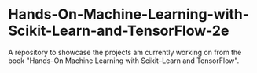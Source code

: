 # Hands-On-Machine-Learning-with-Scikit-Learn-and-TensorFlow-2e
A repository to showcase the projects am currently working on from the book "Hands–On Machine Learning with Scikit–Learn and TensorFlow".
